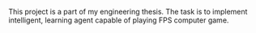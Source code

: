 This project is a part of my engineering thesis. The task is to implement intelligent, learning agent capable of playing FPS computer game.